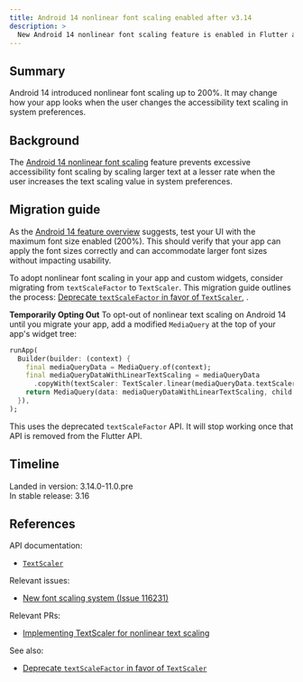 ```yaml
---
title: Android 14 nonlinear font scaling enabled after v3.14
description: >
  New Android 14 nonlinear font scaling feature is enabled in Flutter after v3.14.
---
```


## Summary

Android 14 introduced nonlinear font scaling up to 200%.
It may change how your app looks when the user changes
the accessibility text scaling in system preferences.

## Background

The [Android 14 nonlinear font scaling][] feature prevents excessive accessibility 
font scaling by scaling larger text at a lesser rate when the user increases the 
text scaling value in system preferences.

## Migration guide

As the [Android 14 feature overview][Android 14 nonlinear font scaling] suggests,
test your UI with the maximum font size enabled (200%).
This should verify that your app can apply the font sizes correctly
and can accommodate larger font sizes without impacting usability.

To adopt nonlinear font scaling in your app and custom widgets,
consider migrating from `textScaleFactor` to `TextScaler`.
This migration guide outlines the process:
[Deprecate `textScaleFactor` in favor of `TextScaler`][], .

**Temporarily Opting Out**
To opt-out of nonlinear text scaling on Android 14 until you migrate your app,
add a modified `MediaQuery` at the top of your app's widget tree:

```dart 
runApp(
  Builder(builder: (context) {
    final mediaQueryData = MediaQuery.of(context);
    final mediaQueryDataWithLinearTextScaling = mediaQueryData
      .copyWith(textScaler: TextScaler.linear(mediaQueryData.textScaler.textScaleFactor));
    return MediaQuery(data: mediaQueryDataWithLinearTextScaling, child: realWidgetTree);
  }),
);
```
This uses the deprecated `textScaleFactor` API.
It will stop working once that API is removed from the Flutter API.

## Timeline

Landed in version: 3.14.0-11.0.pre<br>
In stable release: 3.16

## References

API documentation:

* [`TextScaler`][]

Relevant issues:

* [New font scaling system (Issue 116231)][]

Relevant PRs:

* [Implementing TextScaler for nonlinear text scaling][]

See also: 

* [Deprecate `textScaleFactor` in favor of `TextScaler`][]

[Android 14 nonlinear font scaling]: https://developer.android.com/about/versions/14/features#non-linear-font-scaling
[Deprecate `textScaleFactor` in favor of `TextScaler`]: {{site.url}}/release/breaking-changes/deprecate-textscalefactor
[`TextScaler`]: {{site.main-api}}/flutter/painting/TextScaler-class.html
[New font scaling system (Issue 116231)]: {{site.repo.flutter}}/issues/116231
[Implementing TextScaler for nonlinear text scaling]: {{site.repo.engine}}/pull/44907
